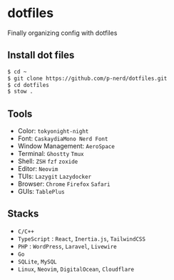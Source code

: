 # dotfiles

Finally organizing config with dotfiles

## Install dot files

```sh
$ cd ~
$ git clone https://github.com/p-nerd/dotfiles.git
$ cd dotfiles
$ stow .

```

## Tools

-   Color: `tokyonight-night`
-   Font: `CaskaydiaMono Nerd Font`
-   Window Management: `AeroSpace`
-   Terminal: `Ghostty` `Tmux`
-   Shell: `ZSH` `fzf` `zoxide`
-   Editor: `Neovim`
-   TUIs: `Lazygit` `Lazydocker`
-   Browser: `Chrome` `Firefox` `Safari`
-   GUIs: `TablePlus`

## Stacks

-   `C/C++`
-   `TypeScript` : `React`, `Inertia.js`, `TailwindCSS`
-   `PHP` : `WordPress`, `Laravel`, `Livewire`
-   `Go`
-   `SQLite`, `MySQL`
-   `Linux`, `Neovim`, `DigitalOcean`, `Cloudflare`
